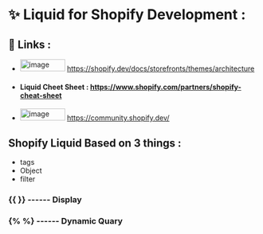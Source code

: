 # **✨ Liquid for Shopify Development :**
## 🔗 Links : 
- <img width="90" height="24" alt="image" src="https://github.com/user-attachments/assets/df50b557-3bdc-4015-8217-c878f9ac45a1" /> https://shopify.dev/docs/storefronts/themes/architecture
- #### Liquid Cheet Sheet : https://www.shopify.com/partners/shopify-cheat-sheet
- <img width="90" height="24" alt="image" src="https://github.com/user-attachments/assets/f2e30ba5-f1f5-4518-b971-aec4f28992ed" /> https://community.shopify.dev/

## Shopify Liquid Based on 3 things :
- tags
- Object
- filter

### {{ }} ------ Display
### {% %} ------ Dynamic Quary

